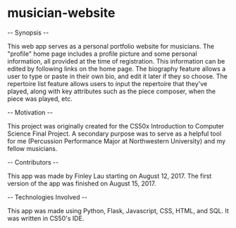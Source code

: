 # musician-website

-- Synopsis --

This web app serves as a personal portfolio website for musicians.  The "profile" home page includes a profile picture and some
personal information, all provided at the time of registration.  This information can be edited by following links on the home page.
The biography feature allows a user to type or paste in their own bio, and edit it later if they so choose.  The repertoire list feature
allows users to input the repertoire that they've played, along with key attributes such as the piece composer, when the piece was played, etc.


-- Motivation -- 

This project was originally created for the CS50x Introduction to Computer Science Final Project.  A secondary purpose was to serve as
a helpful tool for me (Percussion Performance Major at Northwestern University) and my fellow musicians.


-- Contributors --

This app was made by Finley Lau starting on August 12, 2017.  The first version of the app was finished on August 15, 2017.


-- Technologies Involved --

This app was made using Python, Flask, Javascript, CSS, HTML, and SQL.  It was written in CS50's IDE.
